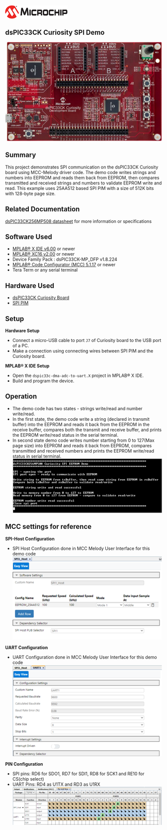 ![image](images/microchip.jpg) 

## dsPIC33CK Curiosity SPI Demo

![Board](images/board.jpg)

## Summary

This project demonstrates SPI communication on the dsPIC33CK Curiosity board using MCC-Melody driver code.
The demo code writes strings and numbers into EEPROM and reads them back from EEPROM, then compares 
transmitted and received strings and numbers to validate EEPROM write and read. 
This example uses 25AA512 based SPI PIM with a size of 512K bits with 128-byte page size.

## Related Documentation

[dsPIC33CK256MP508 datasheet](https://www.microchip.com/dsPIC33CK256MP508) for more information or specifications

## Software Used

- [MPLAB® X IDE v6.00](https://www.microchip.com/mplabx) or newer
- [MPLAB® XC16 v2.00](https://www.microchip.com/xc16) or newer
- Device Family Pack : dsPIC33CK-MP_DFP v1.8.224
- [MPLAB® Code Configurator (MCC) 5.1.17](https://www.microchip.com/mcc) or newer
- Tera Term or any serial terminal

## Hardware Used

- [dsPIC33CK Curiosity Board](https://www.microchip.com/dm330030)
- [SPI PIM](https://www.microchip.com/en-us/development-tool/ac243003)

## Setup

**Hardware Setup**

- Connect a micro-USB cable to port `J7` of Curiosity board to the USB port of a PC.
- Make a connection using connecting wires between SPI PIM and the Curiosity board.

**MPLAB® X IDE Setup**

- Open the `dspic33c-dma-adc-to-uart.X` project in MPLAB® X IDE.
- Build and program the device.

## Operation

- The demo code has two states - strings write/read and number write/read.
- In the first state, the demo code write a string (declared in transmit buffer) into the EEPROM and reads it back from the EEPROM in the receive buffer,
  compares both the transmit and receive buffer, and prints the EEPROM write/read status in the serial terminal.
- In second state demo code writes number starting from 0 to 127(Max page size) into EEPROM and reads it back from EEPROM,
  compares transmitted and received numbers and prints the EEPROM write/read status in serial terminal.
  ![Serial Terminal Output](images/write_successful.PNG)

## MCC settings for reference

**SPI-Host Configuration**

- SPI Host Configuration done in MCC Melody User Interface for this demo code<br>
  ![custom name](images/spi.PNG)

**UART Configuration**

- UART Configuration done in MCC Melody User Interface for this demo code <br>
  ![uart settings](images/uart.PNG)

**PIN Configuration**

- SPI pins: RD6 for SDO1, RD7 for SDI1, RD8 for SCK1 and RE10 for CS(chip select)
- UART Pins: RD4 as U1TX and RD3 as U1RX<br>
  ![pin selection](images/PinSelection.PNG)